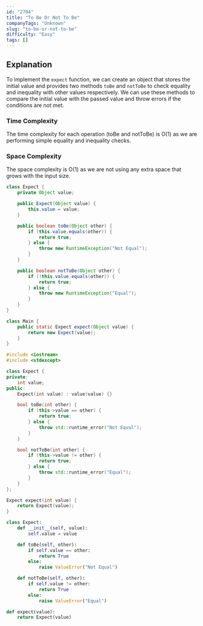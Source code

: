 ```yaml
---
id: "2704"
title: "To Be Or Not To Be"
companyTags: "Unknown"
slug: "to-be-or-not-to-be"
difficulty: "Easy"
tags: []
---
```


## Explanation
To implement the `expect` function, we can create an object that stores the initial value and provides two methods `toBe` and `notToBe` to check equality and inequality with other values respectively. We can use these methods to compare the initial value with the passed value and throw errors if the conditions are not met.

### Time Complexity
The time complexity for each operation (toBe and notToBe) is O(1) as we are performing simple equality and inequality checks.

### Space Complexity
The space complexity is O(1) as we are not using any extra space that grows with the input size.
```java
class Expect {
    private Object value;

    public Expect(Object value) {
        this.value = value;
    }

    public boolean toBe(Object other) {
        if (this.value.equals(other)) {
            return true;
        } else {
            throw new RuntimeException("Not Equal");
        }
    }

    public boolean notToBe(Object other) {
        if (!this.value.equals(other)) {
            return true;
        } else {
            throw new RuntimeException("Equal");
        }
    }
}

class Main {
    public static Expect expect(Object value) {
        return new Expect(value);
    }
}
```

```cpp
#include <iostream>
#include <stdexcept>

class Expect {
private:
    int value;
public:
    Expect(int value) : value(value) {}

    bool toBe(int other) {
        if (this->value == other) {
            return true;
        } else {
            throw std::runtime_error("Not Equal");
        }
    }

    bool notToBe(int other) {
        if (this->value != other) {
            return true;
        } else {
            throw std::runtime_error("Equal");
        }
    }
};

Expect expect(int value) {
    return Expect(value);
}
```

```python
class Expect:
    def __init__(self, value):
        self.value = value

    def toBe(self, other):
        if self.value == other:
            return True
        else:
            raise ValueError("Not Equal")

    def notToBe(self, other):
        if self.value != other:
            return True
        else:
            raise ValueError("Equal")

def expect(value):
    return Expect(value)
```